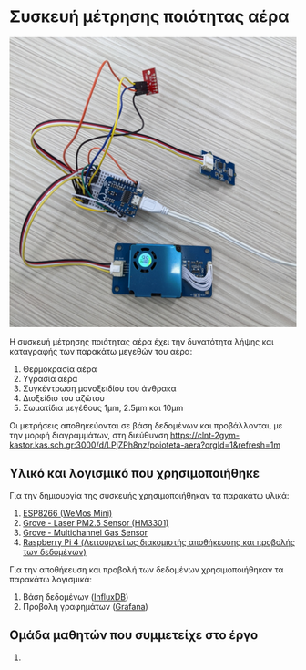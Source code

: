 # Συσκευή μέτρησης ποιότητας αέρα

<img src="images/epalair.jpg" alt="Συσκευή μέτρησης ποιότητας αέρα">

Η συσκευή μέτρησης ποιότητας αέρα έχει την δυνατότητα λήψης και καταγραφής των παρακάτω μεγεθών του αέρα:
1. Θερμοκρασία αέρα
2. Υγρασία αέρα
3. Συγκέντρωση μονοξειδίου του άνθρακα
4. Διοξείδιο του αζώτου
5. Σωματίδια μεγέθους 1μm, 2.5μm και 10μm

Οι μετρήσεις αποθηκεύονται σε βάση δεδομένων και προβάλλονται, με την μορφή διαγραμμάτων, στη διεύθυνση https://clnt-2gym-kastor.kas.sch.gr:3000/d/LPjZPh8nz/poioteta-aera?orgId=1&refresh=1m

## Υλικό και λογισμικό που χρησιμοποιήθηκε
Για την δημιουργία της συσκευής χρησιμοποιήθηκαν τα παρακάτω υλικά:
1. <a href="https://www.wemos.cc/en/latest/d1/d1_mini.html">ESP8266 (WeMos Mini)</a>
2. <a href="https://wiki.seeedstudio.com/Grove-Laser_PM2.5_Sensor-HM3301/">Grove - Laser PM2.5 Sensor (HM3301)</a>
3. <a href="https://wiki.seeedstudio.com/Grove-Multichannel_Gas_Sensor/">Grove - Multichannel Gas Sensor</a>
4. <a href="https://www.raspberrypi.com/products/raspberry-pi-4-model-b/">Raspberry Pi 4 (Λειτουργεί ως διακομιστής αποθήκευσης και προβολής των δεδομένων)</a>

Για την αποθήκευση και προβολή των δεδομένων χρησιμοποιήθηκαν τα παρακάτω λογισμικά:
1. Βάση δεδομένων (<a href="https://www.influxdata.com/" target="_blank">InfluxDB</a>)
2. Προβολή γραφημάτων (<a href="https://grafana.com/" target="_blank">Grafana</a>)

## Ομάδα μαθητών που συμμετείχε στο έργο
1.

